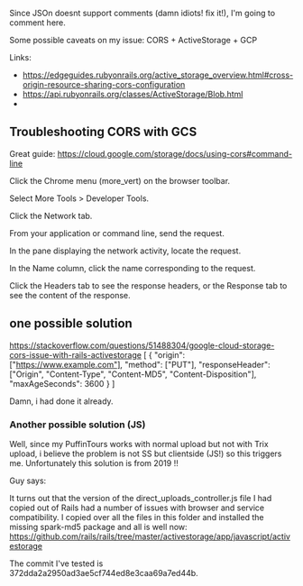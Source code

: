 Since JSOn doesnt support comments (damn idiots! fix it!),
I'm going to comment here.

Some possible caveats on my issue: CORS + ActiveStorage + GCP

Links:
* https://edgeguides.rubyonrails.org/active_storage_overview.html#cross-origin-resource-sharing-cors-configuration
* https://api.rubyonrails.org/classes/ActiveStorage/Blob.html
*
## Troubleshooting CORS with GCS

Great guide: https://cloud.google.com/storage/docs/using-cors#command-line

Click the Chrome menu (more_vert) on the browser toolbar.

Select More Tools > Developer Tools.

Click the Network tab.

From your application or command line, send the request.

In the pane displaying the network activity, locate the request.

In the Name column, click the name corresponding to the request.

Click the Headers tab to see the response headers, or the Response tab to see the content of the response.

## one possible solution

https://stackoverflow.com/questions/51488304/google-cloud-storage-cors-issue-with-rails-activestorage
[
  {
    "origin": ["https://www.example.com"],
    "method": ["PUT"],
    "responseHeader": ["Origin", "Content-Type", "Content-MD5", "Content-Disposition"],
    "maxAgeSeconds": 3600
  }
]

Damn, i had done it already.

### Another possible solution (JS)

Well, since my PuffinTours works with normal upload but not with Trix upload, i believe the problem is not SS but clientside (JS!) so this triggers me. Unfortunately this solution  is from 2019 !!

Guy says:

It turns out that the version of the direct_uploads_controller.js file I had copied out of Rails had a number of issues with browser and service compatibility. I copied over all the files in this folder and installed the missing spark-md5 package and all is well now: https://github.com/rails/rails/tree/master/activestorage/app/javascript/activestorage

The commit I've tested is 372dda2a2950ad3ae5cf744ed8e3caa69a7ed44b.

